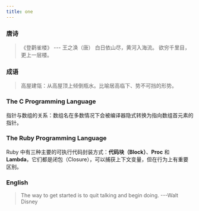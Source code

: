 ```yaml
---
title: one
---
```


### 唐诗
> 《登鹳雀楼》
>     --- 王之涣（唐）
> 白日依山尽，黄河入海流。
> 欲穷千里目，更上一层楼。

### 成语
> 高屋建瓴：从高屋顶上倾倒瓶水。比喻居高临下、势不可挡的形势。

### The C Programming Language
指针与数组的关系：数组名在多数情况下会被编译器隐式转换为指向数组首元素的指针。

### The Ruby Programming Language
Ruby 中有三种主要的可执行代码封装方式：**代码块（Block）**、**Proc** 和 **Lambda**，它们都是闭包（Closure），可以捕获上下文变量，但在行为上有重要区别。

### English
> The way to get started is to quit talking and begin doing.  ---Walt Disney
